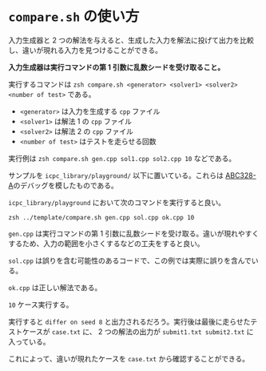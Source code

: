 # `compare.sh` の使い方

入力生成器と 2 つの解法を与えると、生成した入力を解法に投げて出力を比較し、違いが現れる入力を見つけることができる。

**入力生成器は実行コマンドの第 1 引数に乱数シードを受け取ること。**

実行するコマンドは `zsh compare.sh <generator> <solver1> <solver2> <number of test>` である。

- `<generator>` は入力を生成する `cpp` ファイル
- `<solver1>` は解法 1 の `cpp` ファイル
- `<solver2>` は解法 2 の `cpp` ファイル
- `<number of test>` はテストを走らせる回数

実行例は `zsh compare.sh gen.cpp sol1.cpp sol2.cpp 10` などである。

サンプルを `icpc_library/playground/` 以下に置いている。これらは [ABC328-A](https://atcoder.jp/contests/abc328/tasks/abc328_a)のデバッグを模したものである。

`icpc_library/playground` において次のコマンドを実行すると良い。

`zsh ../template/compare.sh gen.cpp sol.cpp ok.cpp 10`

`gen.cpp` は実行コマンドの第 1 引数に乱数シードを受け取る。違いが現れやすくするため、入力の範囲を小さくするなどの工夫をすると良い。

`sol.cpp` は誤りを含む可能性のあるコードで、この例では実際に誤りを含んでいる。

`ok.cpp` は正しい解法である。

`10` ケース実行する。

実行すると `differ on seed 8` と出力されるだろう。実行後は最後に走らせたテストケースが `case.txt` に、 2 つの解法の出力が `submit1.txt submit2.txt` に入っている。

これによって、違いが現れたケースを `case.txt` から確認することができる。